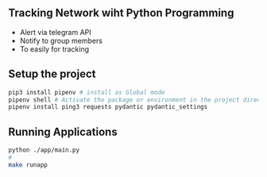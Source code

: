 ## Tracking Network wiht Python Programming

- Alert via telegram API
- Notify to group members
- To easily for tracking

## Setup the project

```bash
pip3 install pipenv # install as Global mode
pipenv shell # Activate the package or environment in the project directory
pipenv install ping3 requests pydantic pydantic_settings
```

## Running Applications
```bash
python ./app/main.py
#
make runapp
```